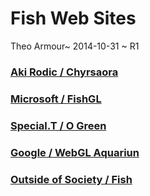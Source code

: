 Fish Web Sites
===

Theo Armour~ 2014-10-31 ~ R1

### [Aki Rodic / Chyrsaora]( http://aleksandarrodic.com/p/jellyfish/ )

### [Microsoft / FishGL]( http://www.fishgl.com/ )

### [Special.T / O Green]( http://ogreen.special-t.com/en/ )

### [Google / WebGL Aquariun ]( http://www.chromeexperiments.com/detail/webgl-aquarium/?f=webgl )

### [Outside of Society / Fish]( http://oos.moxiecode.com/js_webgl/fish/index.html )


